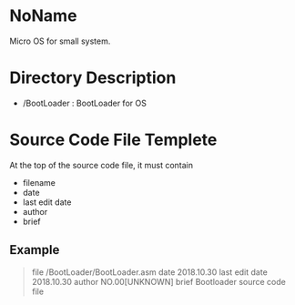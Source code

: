 # NoName

Micro OS for small system.

# Directory Description

* /BootLoader : BootLoader for OS

# Source Code File Templete

At the top of the source code file, it must contain

* filename
* date
* last edit date
* author
* brief

## Example

>file              /BootLoader/BootLoader.asm
>date              2018.10.30
>last edit date    2018.10.30
>author            NO.00[UNKNOWN]
>brief             Bootloader source code file